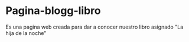 # Pagina-blogg-libro
Es una pagina web creada para dar a conocer nuestro libro asignado "La hija de la noche"
